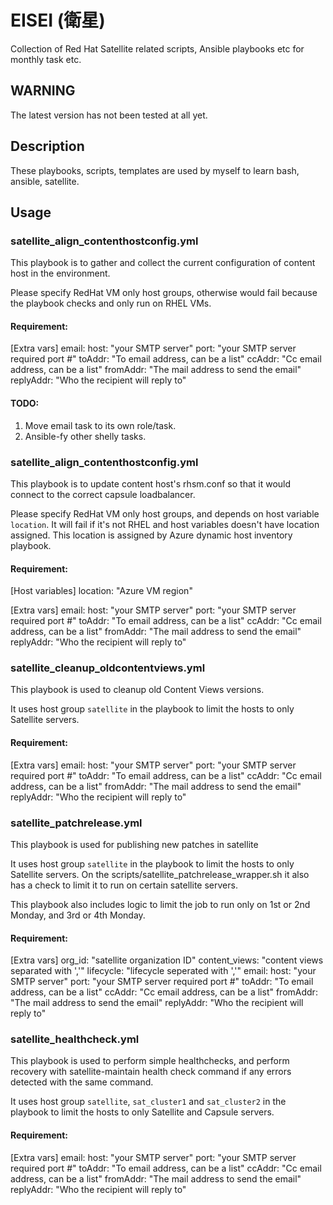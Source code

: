 # EISEI (衛星)

Collection of Red Hat Satellite related scripts, Ansible playbooks etc for monthly task etc.

## WARNING

The latest version has not been tested at all yet.

## Description

These playbooks, scripts, templates are used by myself to learn bash, ansible, satellite.

## Usage

### satellite_align_contenthostconfig.yml

This playbook is to gather and collect the current configuration of content host
in the environment.

Please specify RedHat VM only host groups, otherwise would fail because the playbook
checks and only run on RHEL VMs.

#### Requirement:

[Extra vars]
email:
  host: "your SMTP server"
  port: "your SMTP server required port #"
  toAddr: "To email address, can be a list"
  ccAddr: "Cc email address, can be a list"
  fromAddr: "The mail address to send the email"
  replyAddr: "Who the recipient will reply to"

#### TODO:

1. Move email task to its own role/task.
3. Ansible-fy other shelly tasks.

### satellite_align_contenthostconfig.yml

This playbook is to update content host's rhsm.conf so that it would connect to the
correct capsule loadbalancer.

Please specify RedHat VM only host groups, and depends on host variable `location`.
It will fail if it's not RHEL and host variables doesn't have location assigned.
This location is assigned by Azure dynamic host inventory playbook.

#### Requirement:

[Host variables]
location: "Azure VM region"

[Extra vars]
email:
  host: "your SMTP server"
  port: "your SMTP server required port #"
  toAddr: "To email address, can be a list"
  ccAddr: "Cc email address, can be a list"
  fromAddr: "The mail address to send the email"
  replyAddr: "Who the recipient will reply to"

### satellite_cleanup_oldcontentviews.yml

This playbook is used to cleanup old Content Views versions.

It uses host group `satellite` in the playbook to limit the hosts to only
Satellite servers.

#### Requirement:

[Extra vars]
email:
  host: "your SMTP server"
  port: "your SMTP server required port #"
  toAddr: "To email address, can be a list"
  ccAddr: "Cc email address, can be a list"
  fromAddr: "The mail address to send the email"
  replyAddr: "Who the recipient will reply to"

### satellite_patchrelease.yml

This playbook is used for publishing new patches in satellite

It uses host group `satellite` in the playbook to limit the hosts to only
Satellite servers.
On the scripts/satellite_patchrelease_wrapper.sh it also has a check to
limit it to run on certain satellite servers.

This playbook also includes logic to limit the job to run only on 1st or 2nd Monday,
and 3rd or 4th Monday.

#### Requirement:

[Extra vars]
org_id: "satellite organization ID"
content_views: "content views separated with ','"
lifecycle: "lifecycle seperated with ','"
email:
  host: "your SMTP server"
  port: "your SMTP server required port #"
  toAddr: "To email address, can be a list"
  ccAddr: "Cc email address, can be a list"
  fromAddr: "The mail address to send the email"
  replyAddr: "Who the recipient will reply to"

### satellite_healthcheck.yml

This playbook is used to perform simple healthchecks, and perform recovery
with satellite-maintain health check command if any errors detected with the
same command.

It uses host group `satellite`, `sat_cluster1` and `sat_cluster2` in the
playbook to limit the hosts to only Satellite and Capsule servers.

#### Requirement:

[Extra vars]
email:
  host: "your SMTP server"
  port: "your SMTP server required port #"
  toAddr: "To email address, can be a list"
  ccAddr: "Cc email address, can be a list"
  fromAddr: "The mail address to send the email"
  replyAddr: "Who the recipient will reply to"




